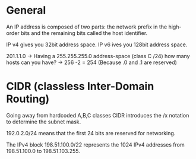 ---
---

# General

An IP address is composed of two parts: the network prefix in the high-order bits and the remaining bits called the host identifier.

IP v4 gives you 32bit address space.
IP v6 ives you 128bit address space. 

201.1.1.0 -> Having a 255.255.255.0 address-space (class C /24) how many hosts can you have?
-> 256 -2 = 254 (Because .0 and .1 are reserved)

# CIDR (classless Inter-Domain Routing)
Going away from hardcoded A,B,C classes CIDR introduces the /x notation to determine the subnet mask.

192.0.2.0/24 means that the first 24 bits are reserved for networking.

The IPv4 block 198.51.100.0/22 represents the 1024 IPv4 addresses from 198.51.100.0 to 198.51.103.255.